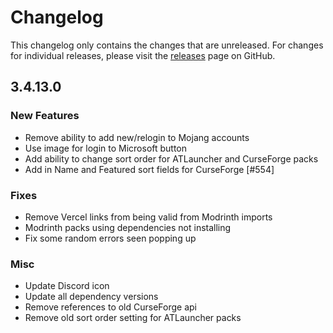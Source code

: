 # Changelog

This changelog only contains the changes that are unreleased. For changes for individual releases, please visit the
[releases](https://github.com/ATLauncher/ATLauncher/releases) page on GitHub.

## 3.4.13.0

### New Features
- Remove ability to add new/relogin to Mojang accounts
- Use image for login to Microsoft button
- Add ability to change sort order for ATLauncher and CurseForge packs
- Add in Name and Featured sort fields for CurseForge [#554]

### Fixes
- Remove Vercel links from being valid from Modrinth imports
- Modrinth packs using dependencies not installing
- Fix some random errors seen popping up

### Misc
- Update Discord icon
- Update all dependency versions
- Remove references to old CurseForge api
- Remove old sort order setting for ATLauncher packs
